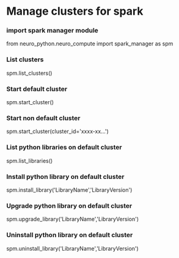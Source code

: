 # Manage clusters for spark
### import spark manager module
from neuro_python.neuro_compute import spark_manager as spm
### List clusters
spm.list_clusters()
### Start default cluster
spm.start_cluster()
### Start non default cluster
spm.start_cluster(cluster_id='xxxx-xx...')
### List python libraries on default cluster
spm.list_libraries()
### Install python library on default cluster
spm.install_library('LibraryName','LibraryVersion')
### Upgrade python library on default cluster
spm.upgrade_library('LibraryName','LibraryVersion')
### Uninstall python library on default cluster
spm.uninstall_library('LibraryName','LibraryVersion')
